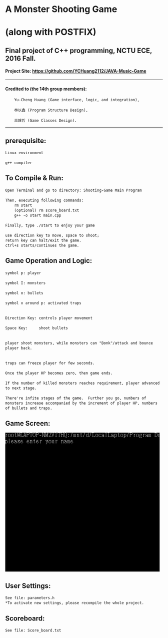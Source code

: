 # A Monster Shooting Game 
# (along with POSTFIX)

## Final project of C++ programming, NCTU ECE, 2016 Fall.

####  Project Site: https://github.com/YCHuang2112/JAVA-Music-Game
----

#### Credited to (the 14th group members): 
		Yu-Cheng Huang (Game interface, logic, and integration), 

		林以鑫 (Program Structure Design),
 
		高璿哲 (Game Classes Design).

-----

## prerequisite:
	Linux environment

	g++ compiler

## To Compile & Run:
	Open Terminal and go to directory: Shooting-Game Main Program

	Then, executing following commands:
		rm start  
		(optional) rm score_board.txt
		g++ -o start main.cpp
	
	Finally, type ./start to enjoy your game
	
	use direction key to move, space to shoot;
	return key can halt/exit the game.
	ctrl+s starts/continues the game.
	
## Game Operation and Logic:
	symbol p: player
	
	symbol I: monsters
	
	symbol o: bullets
	
	symbol x around p: activated traps
	

	Direction Key: controls player movement
	
	Space Key:     shoot bullets 
	
	
	player shoot monsters, while monsters can "Bonk"/attack and bounce player back.
	
	
	traps can freeze player for few seconds.
	
	Once the player HP becomes zero, then game ends.
	
	If the number of killed monsters reaches requirement, player advanced to next stage.
	
	There're infite stages of the game.  Further you go, numbers of monsters increase accompanied by the increment of player HP, numbers of bullets and traps.

## Game Screen:
![screen-gif](./GIF/Screen1.gif)
	
<!-- <img src="./GIF/Screen1.gif" alt="My Project GIF" width="500" height="600"> -->


## User Settings:
	See file: parameters.h
	*To activate new settings, please recompile the whole project.
	
## Scoreboard:
	See file: Score_board.txt
	


	
	


